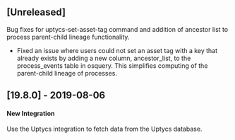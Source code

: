 ## [Unreleased]
Bug fixes for uptycs-set-asset-tag command and addition of ancestor list to process parent-child lineage functionality. 
 - Fixed an issue where users could not set an asset tag with a key that already exists by adding a new column, ancestor_list, to the process_events table in osquery.  This simplifies computing of the parent-child lineage of processes.

## [19.8.0] - 2019-08-06
#### New Integration
Use the Uptycs integration to fetch data from the Uptycs database.
